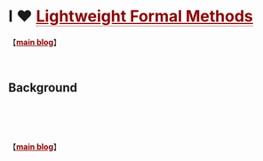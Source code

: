 # I ♥ <a href="https://assets.amazon.science/77/5e/4a7c238f4ce890efdc325df83263/using-lightweight-formal-methods-to-validate-a-key-value-storage-node-in-amazon-s3-2.pdf" style="color: #8B0000; border-bottom:1px dotted">Lightweight Formal Methods</a>

【<a href="https://blog.jpramos.me" style="color: #8B0000; text-align: right">**main blog**</a>】

<br>

## Background

<br>

<br>

<br>

【<a href="https://blog.jpramos.me" style="color: #8B0000; text-align: right">**main blog**</a>】
